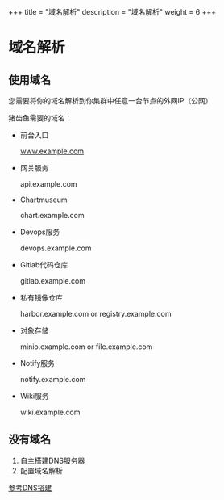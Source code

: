 +++
title = "域名解析"
description = "域名解析"
weight = 6
+++

# 域名解析


## 使用域名

您需要将你的域名解析到你集群中任意一台节点的外网IP（公网）

猪齿鱼需要的域名：

- 前台入口

    www.example.com

- 网关服务

    api.example.com

- Chartmuseum 

    chart.example.com

- Devops服务 

    devops.example.com

- Gitlab代码仓库 

    gitlab.example.com

- 私有镜像仓库 

    harbor.example.com or registry.example.com

- 对象存储 

    minio.example.com or file.example.com

- Notify服务 

    notify.example.com

- Wiki服务 

    wiki.example.com


## 没有域名

1. 自主搭建DNS服务器
1. 配置域名解析

[参考DNS搭建](../../../dns/#自主搭建DNS)